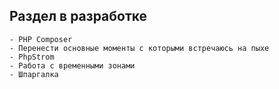## Раздел в разработке

    - PHP Composer
    - Перенести основные моменты с которыми встречаюсь на пыхе
    - PhpStrom
    - Работа с временными зонами
    - Шпаргалка
